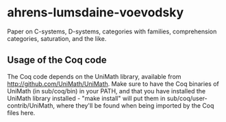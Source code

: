 ahrens-lumsdaine-voevodsky
==========================

Paper on C-systems, D-systems, categories with families, comprehension categories, saturation, and the like.

## Usage of the Coq code

The Coq code depends on the UniMath library, available from http://github.com/UniMath/UniMath.
Make sure to have the Coq binaries of UniMath (in sub/coq/bin) in your PATH, and that you have installed the UniMath library installed - "make install" will put them in sub/coq/user-contrib/UniMath, where they'll be found when being imported by the Coq files here.



